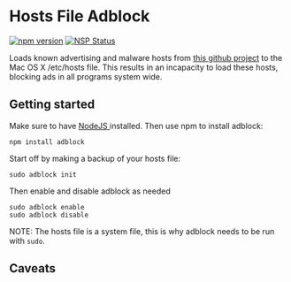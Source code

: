 # Hosts File Adblock
[![npm version](https://badge.fury.io/js/adblock.svg)](https://badge.fury.io/js/adblock) [![NSP Status](https://nodesecurity.io/orgs/open-source-projects/projects/24c3e1ac-5186-4cad-a7d0-092d0500c6c4/badge)](https://nodesecurity.io/orgs/open-source-projects/projects/24c3e1ac-5186-4cad-a7d0-092d0500c6c4)

Loads known advertising and malware hosts from [this github project]( https://github.com/StevenBlack/hosts ) to the Mac OS X /etc/hosts file. This results in an incapacity to load these hosts, blocking ads in all programs system wide.

## Getting started

Make sure to have [ NodeJS ]( https://nodejs.org/en/ ) installed. Then use npm to install adblock:

```shell
npm install adblock
```

Start off by making a backup of your hosts file:

```shell
sudo adblock init
```

Then enable and disable adblock as needed

```shell
sudo adblock enable
sudo adblock disable
```

NOTE: The hosts file is a system file, this is why adblock needs to be run with ```sudo```.

## Caveats


